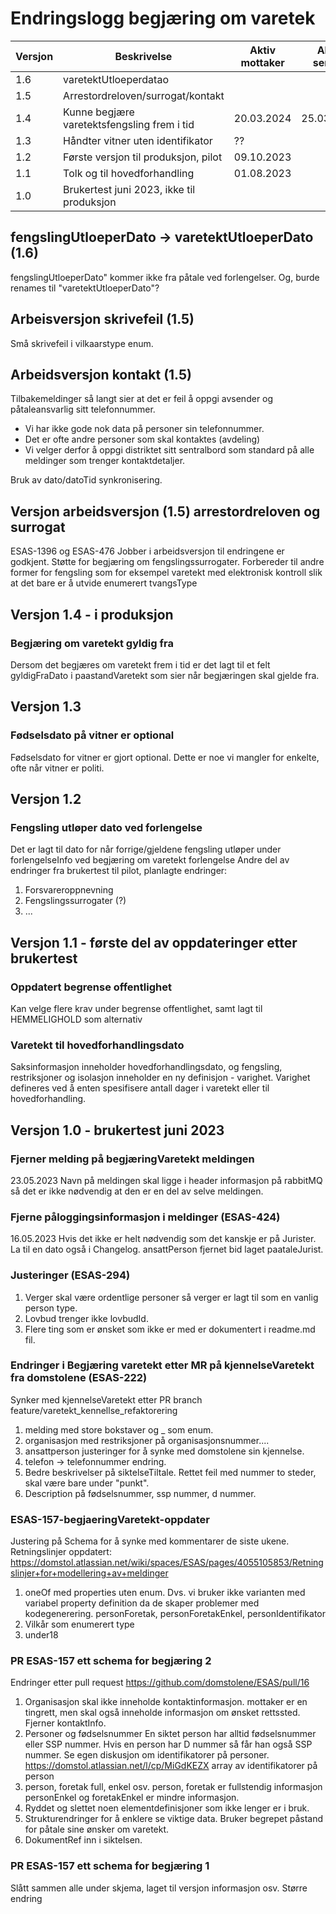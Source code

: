 # Endringslogg begjæring om varetek
| Versjon | Beskrivelse                                 | Aktiv mottaker | Aktiv sender | 
|---------|---------------------------------------------|----------------|--------------|
| 1.6     | varetektUtloeperdatao                       |                |
| 1.5     | Arrestordreloven/surrogat/kontakt           |                |
| 1.4     | Kunne begjære varetektsfengsling frem i tid | 20.03.2024     | 25.03.2024   |
| 1.3     | Håndter vitner uten identifikator           | ??             |              |
| 1.2     | Første versjon til produksjon, pilot        | 09.10.2023     |              |
| 1.1     | Tolk og til hovedforhandling                | 01.08.2023     |              |
| 1.0     | Brukertest juni 2023, ikke til produksjon   |                |              |

## fengslingUtloeperDato -> varetektUtloeperDato (1.6)
fengslingUtloeperDato" kommer ikke fra påtale ved forlengelser. Og, burde renames til "varetektUtloeperDato"?
## Arbeisversjon skrivefeil  (1.5)
Små skrivefeil i vilkaarstype enum. 
## Arbeidsversjon kontakt (1.5)
Tilbakemeldinger så langt sier at det er feil å oppgi avsender og påtaleansvarlig sitt telefonnummer.
* Vi har ikke gode nok data på personer sin telefonnummer.
* Det er ofte andre personer som skal kontaktes (avdeling)
* Vi velger derfor å oppgi distriktet sitt sentralbord som standard på alle meldinger som trenger kontaktdetaljer.

Bruk av dato/datoTid synkronisering.
## Versjon arbeidsversjon (1.5) arrestordreloven og surrogat
ESAS-1396 og ESAS-476
Jobber i arbeidsversjon til endringene er godkjent.
Støtte for begjæring om fengslingssurrogater.
Forbereder til andre former for fengsling som for eksempel varetekt med elektronisk kontroll slik at det bare er å utvide
enumerert tvangsType
## Versjon 1.4 - i produksjon
### Begjæring om varetekt gyldig fra 
Dersom det begjæres om varetekt frem i tid er det lagt til et felt gyldigFraDato i paastandVaretekt som sier når begjæringen skal gjelde fra.
## Versjon 1.3
### Fødselsdato på vitner er optional
Fødselsdato for vitner er gjort optional. Dette er noe vi mangler for enkelte, ofte når vitner er politi. 
## Versjon 1.2
### Fengsling utløper dato ved forlengelse
Det er lagt til dato for når forrige/gjeldene fengsling utløper under forlengelseInfo ved begjæring om varetekt forlengelse
Andre del av endringer fra brukertest til pilot, planlagte endringer:
1. Forsvareroppnevning
2. Fengslingssurrogater (?)
3. ... 
## Versjon 1.1 - første del av oppdateringer etter brukertest

### Oppdatert begrense offentlighet

Kan velge flere krav under begrense offentlighet, samt lagt til HEMMELIGHOLD som alternativ

### Varetekt til hovedforhandlingsdato

Saksinformasjon inneholder hovedforhandlingsdato, og fengsling, restriksjoner og isolasjon inneholder en ny definisjon - varighet. 
Varighet defineres ved å enten spesifisere antall dager i varetekt eller til hovedforhandling.

## Versjon 1.0 - brukertest juni 2023

### Fjerner melding på begjæringVaretekt meldingen
23.05.2023
Navn på meldingen skal ligge i header informasjon på rabbitMQ så det er ikke nødvendig at den er en del av selve meldingen.

### Fjerne påloggingsinformasjon i meldinger (ESAS-424)
16.05.2023
Hvis det ikke er helt nødvendig som det kanskje er på Jurister.
La til en dato også i Changelog.
ansattPerson fjernet bid laget paataleJurist.

### Justeringer (ESAS-294)
1. Verger skal være ordentlige personer så verger er lagt til som en vanlig person type.
2. Lovbud trenger ikke lovbudId.
3. Flere ting som er ønsket som ikke er med er dokumentert i readme.md fil.

### Endringer i Begjæring varetekt etter MR på kjennelseVaretekt fra domstolene (ESAS-222)
Synker med kjennelseVaretekt etter PR branch feature/varetekt_kennellse_refaktorering
1. melding med store bokstaver og _ som enum.
2. organisasjon med restriksjoner på organisasjonsnummer....
3. ansattperson justeringer for å synke med domstolene sin kjennelse.
4. telefon -> telefonnummer endring.
5. Bedre beskrivelser på siktelseTiltale. Rettet feil med nummer to steder, skal være bare under "punkt".
6. Description på fødselsnummer, ssp nummer, d nummer.

### ESAS-157-begjaeringVaretekt-oppdater
Justering på Schema for å synke med kommentarer de siste ukene.
Retningslinjer oppdatert: https://domstol.atlassian.net/wiki/spaces/ESAS/pages/4055105853/Retningslinjer+for+modellering+av+meldinger 
1. oneOf med properties uten enum. Dvs. vi bruker ikke varianten med variabel property definition da de skaper problemer med kodegenerering.
   personForetak, personForetakEnkel, personIdentifikator
2. Vilkår som enumerert type
3. under18

### PR ESAS-157 ett schema for begjæring 2
Endringer etter pull request https://github.com/domstolene/ESAS/pull/16
1. Organisasjon skal ikke inneholde kontaktinformasjon.
   mottaker er en tingrett, men skal også inneholde informasjon om ønsket rettssted.
   Fjerner kontaktInfo.
2. Personer og fødselsnummer
   En siktet person har alltid fødselsnummer eller SSP nummer.
   Hvis en person har D nummer så får han også SSP nummer.
   Se egen diskusjon om identifikatorer på personer.
   https://domstol.atlassian.net/l/cp/MiGdKEZX
   array av identifikatorer på person
3. person, foretak full, enkel osv. 
   person, foretak er fullstendig informasjon
   personEnkel og foretakEnkel er mindre informasjon.
4. Ryddet og slettet noen elementdefinisjoner som ikke lenger er i bruk.
5. Strukturendringer for å enklere se viktige data.
   Bruker begrepet påstand for påtale sine ønsker om varetekt.
5. DokumentRef inn i siktelsen.

### PR ESAS-157 ett schema for begjæring 1
Slått sammen alle under skjema, laget til versjon informasjon osv.
Større endring
